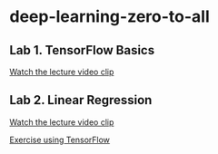 # deep-learning-zero-to-all

## Lab 1. TensorFlow Basics

[Watch the lecture video clip](https://www.youtube.com/watch?v=-57Ne86Ia8w&list=PLlMkM4tgfjnLSOjrEJN31gZATbcj_MpUm&index=3)  

## Lab 2. Linear Regression

[Watch the lecture video clip](https://www.youtube.com/watch?v=mQGwjrStQgg&list=PLlMkM4tgfjnLSOjrEJN31gZATbcj_MpUm&index=5)

[Exercise using TensorFlow](https://github.com/ameliachoi/deep-learning-zero-to-all/blob/master/TensorFlow_lab_02_1.ipynb)
